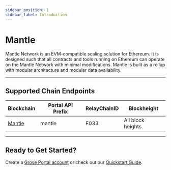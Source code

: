 ```yaml
---
sidebar_position: 1
sidebar_label: Introduction
---
```


# Mantle

Mantle Network is an EVM-compatible scaling solution for Ethereum. It is designed such that all contracts and tools running on Ethereum can operate on the Mantle Network with minimal modifications. Mantle is built as a rollup with modular architecture and modular data availability.

---

## Supported Chain Endpoints

| Blockchain                                 | Portal API Prefix | RelayChainID | Blockheight         |
| ------------------------------------------ | ----------------- | ------------ | ------------------- |
| [Mantle](./endpoints/mantle) | mantle    | F033         | All block heights |

---

## Ready to Get Started?

Create a [Grove Portal account](https://portal.grove.city) or check out our [Quickstart Guide](/guides/getting-started/quickstart).

